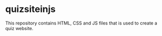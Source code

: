 # quizsiteinjs
This repository contains HTML, CSS and JS files that is used to create a quiz website.

